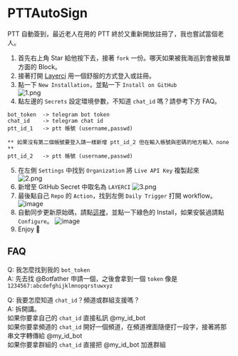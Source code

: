 # PTTAutoSign
PTT 自動簽到，最近老人在用的 PTT 終於又重新開放註冊了，我也嘗試當個老人。

1. 首先右上角 Star 給他按下去，接著 `fork` 一份。哪天如果被我海巡到會被我單方面的 Block。
2. 接著打開 [Layerci](https://layerci.com) 用一個舒服的方式登入或註冊。
3. 點一下 `New Installation`，並點一下 `Install on GitHub` \
![1.png](https://user-images.githubusercontent.com/11913223/127747923-542a75be-89ee-4905-b87d-b4f0d88a30ef.png)
4. 點左邊的 `Secrets` 設定環境參數，不知道 `chat_id` 嗎？請參考下方 FAQ。
```
bot_token  -> telegram bot token
chat_id    -> telegram chat id
ptt_id_1   -> ptt 帳號 (username,passwd)

** 如果沒有第二個帳號要登入請一樣新增 ptt_id_2 但在輸入帳號與密碼的地方輸入 none **
ptt_id_2   -> ptt 帳號 (username,passwd)
```
5. 在左側 `Settings` 中找到 `Organization` 將 `Live API Key` 複製起來 \
  ![2.png](https://user-images.githubusercontent.com/11913223/127748093-56b0f233-ec35-4279-a847-6586e022f86a.png)
6. 新增至 GitHub Secret 中取名為 `LAYERCI`
  ![3.png](https://user-images.githubusercontent.com/11913223/127748085-187f2d4c-bc55-4d00-904b-79c15943f3e5.png)
7. 最後點自己 `Repo` 的 `Action`，找到左側 `Daily Trigger` 打開 workflow。 \
  ![image](https://user-images.githubusercontent.com/11913223/127421102-ada99cea-f20b-43ca-8899-8ba65b4b733b.png)
8. 自動同步更新原始碼，請點[這裡](https://github.com/apps/pull)，並點一下綠色的 Install，如果安裝過請點 `Configure`。 
   ![image](https://user-images.githubusercontent.com/11913223/127421412-7b146eab-4b12-4aea-b95a-656a49c73df2.png)
9. Enjoy 🎉


## FAQ
Q: 我怎麼找到我的 `bot_token` \
A: 先去找 @Botfather 申請一個，之後會拿到一個 `token` 像是 `1234567:abcdefghijklmnopqrstuwxyz` 

Q: 我要怎麼知道 `chat_id`？頻道或群組支援嗎？ \
A: 拆開講。 \
如果你要拿自己的 `chat_id` 直接私訊 @my_id_bot \
如果你要拿頻道的 `chat_id` 開好一個頻道，在頻道裡面隨便打一段字，接著將那串文字轉傳給 @my_id_bot \
如果你要拿群組的 `chat_id` 直接把 @my_id_bot 加進群組
